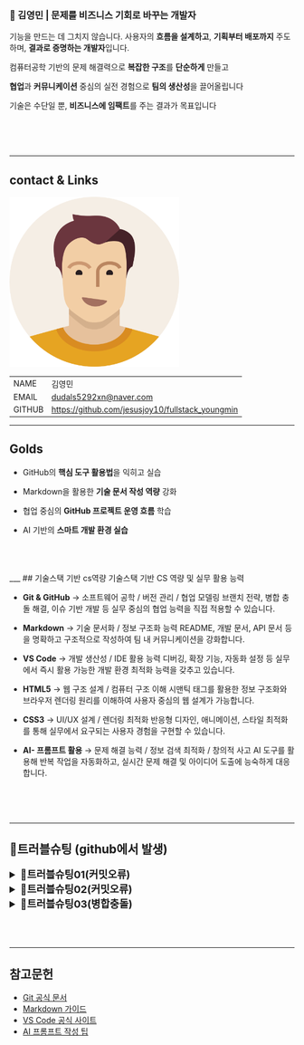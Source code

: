 ### 🚀 김영민 | 문제를 비즈니스 기회로 바꾸는 개발자
기능을 만드는 데 그치지 않습니다. 사용자의 **흐름을 설계하고**, **기획부터 배포까지** 주도하며, **결과로 증명하는 개발자**입니다.

컴퓨터공학 기반의 문제 해결력으로 **복잡한 구조**를 **단순하게** 만들고

**협업**과 **커뮤니케이션** 중심의 실전 경험으로 **팀의 생산성**을 끌어올립니다

기술은 수단일 뿐, **비즈니스에 임팩트**를 주는 결과가 목표입니다

<br/>
<br/>
<br/>

---
<!--
1.이미지 (캐리커쳐)
 이름, 이메일, 깃허브주소, 포트폴리오 2*4의 테이블형식으로 -->
## contact & Links


<img src="./track002_web_basic/img/건장한남성.png" alt="프로필" width="300" />


| | |
|-|-|
|NAME|김영민
|EMAIL|dudals5292xn@naver.com|
|GITHUB|https://github.com/jesusjoy10/fullstack_youngmin|

_ _ _
<!-- track001 github -->
## Golds

- GitHub의 **핵심 도구 활용법**을 익히고 실습

- Markdown을 활용한 **기술 문서 작성 역량** 강화

- 협업 중심의 **GitHub 프로젝트 운영 흐름** 학습

- AI 기반의 **스마트 개발 환경 실습**
<br/>
<br/>
<br/> 
___
<!-- cs와 연결지어서 -->
## 기술스택 기반 cs역량
기술스택 기반 CS 역량 및 실무 활용 능력

- **Git & GitHub** → 소프트웨어 공학 / 버전 관리 / 협업 모델링 브랜치 전략, 병합 충돌 해결, 이슈 기반 개발 등 실무 중심의 협업 능력을 직접 적용할 수 있습니다.

- **Markdown** → 기술 문서화 / 정보 구조화 능력 README, 개발 문서, API 문서 등을 명확하고 구조적으로 작성하여 팀 내 커뮤니케이션을 강화합니다.

- **VS Code** → 개발 생산성 / IDE 활용 능력 디버깅, 확장 기능, 자동화 설정 등 실무에서 즉시 활용 가능한 개발 환경 최적화 능력을 갖추고 있습니다.

- **HTML5** → 웹 구조 설계 / 컴퓨터 구조 이해 시맨틱 태그를 활용한 정보 구조화와 브라우저 렌더링 원리를 이해하여 사용자 중심의 웹 설계가 가능합니다.

- **CSS3** → UI/UX 설계 / 렌더링 최적화 반응형 디자인, 애니메이션, 스타일 최적화를 통해 실무에서 요구되는 사용자 경험을 구현할 수 있습니다.

- **AI- 프롬프트 활용** → 문제 해결 능력 / 정보 검색 최적화 / 창의적 사고 AI 도구를 활용해 반복 작업을 자동화하고, 실시간 문제 해결 및 아이디어 도출에 능숙하게 대응합니다.

<br/>
<br/>
<br/> 

___
<!-- java, HTML+CSS+JS/JQUERY-->
<!-- ## 포트폴리오>
<br/>
<br/>
<br/> 

---
<!-- 정리해놓은 day1,day2 -->
## 🔧트러블슈팅 (github에서 발생)

<details>
<summary style= "font-size:18px; font-weight:bold;">🔑트러블슈팅01(커밋오류)</summary>

```bash
$ git commit -m "git 수정 후 다시올리기"
Changes not staged for commit:
  modified:   day001.md
no changes added to commit
```

- **[문제점]** 
수정한 파일이 커밋되지 않음. git add를 해도 반응이 없었음.

- **[해결방안]** 
너무나도 단순한 이유였음 → 파일을 저장하지 않음. 에디터에서 수정 후 저장하지 않은 상태로 커밋을 시도함.

- **[느낀점]** 
기본적인 실수지만, 실무에서도 충분히 발생할 수 있는 상황. 작업 전 저장 습관화가 중요하며, 커밋 전 git status 확인은 필수다.
</details>

<details>
<summary style= "font-size:18px; font-weight:bold;">🔑트러블슈팅02(커밋오류)</summary>

```bash
$ git commit -m "test"
nothing to commit, working tree clean
```

- **[문제점]** 
커밋할 변경사항이 없다는 메시지. 하지만 실제로는 작업한 파일이 존재함.

- **[해결방안]**
 작업한 파일을 워크스페이스에 추가하지 않음. 새 파일을 프로젝트 폴더에 넣지 않아 Git이 인식하지 못함. → 파일을 워크스페이스에 추가 후 정상 커밋.

- **[느낀점]**
 Git은 추적 가능한 경로에 있는 파일만 관리한다는 점을 다시금 인지. 파일 위치와 Git 상태를 항상 함께 확인해야 한다.
</details>


<details>
<summary style= "font-size:18px; font-weight:bold;">🔑트러블슈팅03(병합충돌)</summary>

```bash
$ git pull origin master
Auto-merging day002.md
CONFLICT (content): Merge conflict in day002.md
Automatic merge failed; fix conflicts and then commit the result.
```

- **[문제점]** 
원격 저장소와 로컬 파일 간의 충돌 발생. 자동 병합 실패.

- **[해결방안]**
충돌 파일 비교 후 로컬에서 직접 수정

git add로 변경사항 스테이징

git commit -m "test"로 커밋

git push origin master로 푸시

- **[느낀점]**
 충돌은 협업에서 자주 발생하는 상황. 충돌 메시지를 정확히 읽고, 침착하게 해결하는 능력이 중요하다. Git은 단순한 도구가 아니라 협업의 핵심 시스템이라는 점을 체감함.
</details>
<br/>
<br/>
<br/> 

---
## 참고문헌
- [Git 공식 문서](https://git-scm.com/doc)  
- [Markdown 가이드](https://www.markdownguide.org/basic-syntax/)  
- [VS Code 공식 사이트](https://code.visualstudio.com/)  
- [AI 프롬프트 작성 팁](https://learn.microsoft.com/en-us/azure/ai-services/openai/how-to/prompt-engineering)

